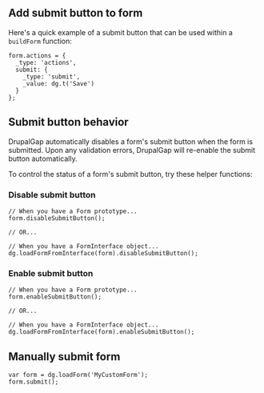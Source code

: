 ## Add submit button to form

Here's a quick example of a submit button that can be used within a `buildForm` function:

```
form.actions = {
  _type: 'actions',
  submit: {
    _type: 'submit',
    _value: dg.t('Save')
  }
};
```

## Submit button behavior

DrupalGap automatically disables a form's submit button when the form is submitted. Upon any validation errors, DrupalGap will re-enable the submit button automatically.

To control the status of a form's submit button, try these helper functions:

### Disable submit button
```
// When you have a Form prototype...
form.disableSubmitButton();

// OR...

// When you have a FormInterface object...
dg.loadFormFromInterface(form).disableSubmitButton();
```

### Enable submit button
```
// When you have a Form prototype...
form.enableSubmitButton();  

// OR...

// When you have a FormInterface object...
dg.loadFormFromInterface(form).enableSubmitButton(); 
```

## Manually submit form
```
var form = dg.loadForm('MyCustomForm');
form.submit();
```
